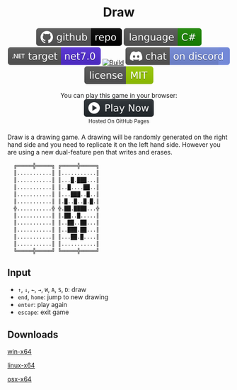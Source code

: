 <h1 align="center">
	Draw
</h1>

<p align="center">
	<a href="https://github.com/dotnet/dotnet-console-games"><img src="../../.github/resources/github-repo-black.svg" alt="GitHub repo"></a>
	<a href="https://docs.microsoft.com/en-us/dotnet/csharp/"><img src="../../.github/resources/language-csharp.svg" alt="Language C#"></a>
	<a href="https://dotnet.microsoft.com/download"><img src="../../.github/resources/dotnet-badge.svg" title="Target Framework" alt="Target Framework"></a>
	<a href="https://github.com/dotnet/dotnet-console-games/actions"><img src="https://github.com/dotnet/dotnet-console-games/workflows/Draw%20Build/badge.svg" title="Goto Build" alt="Build"></a>
	<a href="https://discord.gg/4XbQbwF"><img src="../../.github/resources/discord-badge.svg" title="Go To Discord Server" alt="Discord"></a>
	<a href="../../LICENSE"><img src="../../.github/resources/license-MIT-green.svg" alt="License"></a>
</p>

<p align="center">
	You can play this game in your browser:
	<br />
	<a href="https://dotnet.github.io/dotnet-console-games/Draw" alt="Play Now">
		<sub><img height="40"src="../../.github/resources/play-badge.svg" alt="Play Now"></sub>
	</a>
	<br />
	<sup>Hosted On GitHub Pages</sup>
</p>

Draw is a drawing game. A drawing will be randomly generated on the right hand side and you need to replicate it on the left hand side. However you are using a new dual-feature pen that writes and erases.

```
  ╔═════╬═════╗ ╔═════╬═════╗
  ║...........║ ║...........║
  ║...........║ ║...█.███...║
  ║...........║ ║..█....██..║
  ║...........║ ║...███..█..║
  ║...........║ ║.█..█..█.█.║
  ╬...........╬ ╬.██.████...╬
  ║...........║ ║.██..█.....║
  ║...........║ ║..██..██...║
  ║...........║ ║..███.██...║
  ║...........║ ║...██.█....║
  ║...........║ ║...........║
  ╚═════╬═════╝ ╚═════╬═════╝
```

## Input

- `↑`, `↓`, `←`, `→`, `W`, `A`, `S`, `D`: draw
- `end`, `home`: jump to new drawing
- `enter`: play again
- `escape`: exit game

## Downloads

[win-x64](https://github.com/dotnet/dotnet-console-games/raw/binaries/win-x64/Draw.exe)

[linux-x64](https://github.com/dotnet/dotnet-console-games/raw/binaries/linux-x64/Draw)

[osx-x64](https://github.com/dotnet/dotnet-console-games/raw/binaries/osx-x64/Draw)
